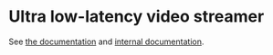 # Ultra low-latency video streamer

See [the documentation](docs/README.md) and [internal documentation](docs/private/README.md).
